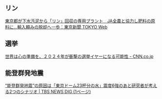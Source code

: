 ## リン

[東京都が下水汚泥から「リン」回収の専用プラント　JA全農と協力し肥料の原料に…輸入頼みの脱却へ一歩：東京新聞 TOKYO Web](https://www.tokyo-np.co.jp/article/299128)

## 選挙

[世界は心の準備を、２０２４年が衝撃の選挙イヤーになる可能性 - CNN.co.jp](https://www.cnn.co.jp/world/35213181.html)

## 能登群発地震

[“能登群発地震”の原因は「東京ドーム23杯分の水」震度6強のあと研究者が考える2つのシナリオ | TBS NEWS DIG (1ページ)](https://newsdig.tbs.co.jp/articles/-/538817?display=1)
